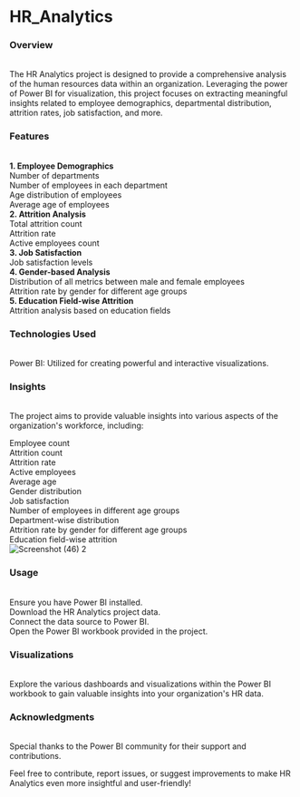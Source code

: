 # HR_Analytics

<h3>Overview</h3> <br>
The HR Analytics project is designed to provide a comprehensive analysis of the human resources data within an organization. Leveraging the power of Power BI for visualization, this project focuses on extracting meaningful insights related to employee demographics, departmental distribution, attrition rates, job satisfaction, and more.<br>

<h3>Features</h3><br>
<b>1. Employee Demographics</b> <br>
Number of departments <br>
Number of employees in each department <br>
Age distribution of employees <br>
Average age of employees <br>
<b>2. Attrition Analysis</b> <br>
Total attrition count <br>
Attrition rate <br>
Active employees count <br>
<b>3. Job Satisfaction</b> <br>
Job satisfaction levels <br>
<b>4. Gender-based Analysis</b> <br>
Distribution of all metrics between male and female employees <br>
Attrition rate by gender for different age groups <br>
<b>5. Education Field-wise Attrition</b> <br>
Attrition analysis based on education fields <br>
<h3>Technologies Used</h3> <br>
Power BI: Utilized for creating powerful and interactive visualizations. <br>
<h3>Insights</h3> <br>
The project aims to provide valuable insights into various aspects of the organization's workforce, including: <br>

Employee count <br>
Attrition count <br>
Attrition rate <br>
Active employees <br>
Average age <br>
Gender distribution <br>
Job satisfaction <br>
Number of employees in different age groups <br>
Department-wise distribution <br>
Attrition rate by gender for different age groups <br>
Education field-wise attrition <br>
![Screenshot (46) 2](https://github.com/PoshankBramhe/HR_Analytics/assets/154652656/81cb7b2a-7501-4cec-ae97-34b4f90d24f1)

<h3>Usage</h3> <br>
Ensure you have Power BI installed. <br>
Download the HR Analytics project data. <br>
Connect the data source to Power BI. <br>
Open the Power BI workbook provided in the project. <br>
<h3>Visualizations</h3> <br>
Explore the various dashboards and visualizations within the Power BI workbook to gain valuable insights into your organization's HR data. <br>

<h3>Acknowledgments</h3> <br>
Special thanks to the Power BI community for their support and contributions. <br>

Feel free to contribute, report issues, or suggest improvements to make HR Analytics even more insightful and user-friendly!
